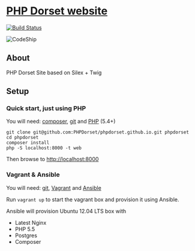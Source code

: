 # [PHP Dorset website](http://www.phpdorset.co.uk/)

[![Build Status](https://travis-ci.org/PHPDorset/phpdorset.github.io.svg)](https://travis-ci.org/PHPDorset/phpdorset.github.io)

![CodeShip](https://www.codeship.io/projects/27f6e9c0-b442-0131-3b9b-2a70137e052b/status)

## About

PHP Dorset Site based on Silex + Twig

## Setup

### Quick start, just using PHP

You will need: [composer](https://getcomposer.org/download/), [git](http://git-scm.com/downloads) and [PHP](http://php.net/) (5.4+)

    git clone git@github.com:PHPDorset/phpdorset.github.io.git phpdorset
    cd phpdorset
    composer install
    php -S localhost:8000 -t web
    
Then browse to [http://localhost:8000](http://localhost:8000)

### Vagrant & Ansible

You will need: [git](http://git-scm.com/downloads), [Vagrant](http://www.vagrantup.com/downloads.html) and [Ansible](http://docs.ansible.com/intro_installation.html)

Run `vagrant up` to start the vagrant box and provision it using Ansible.

Ansible will provision Ubuntu 12.04 LTS box with

 - Latest Nginx
 - PHP 5.5
 - Postgres
 - Composer
